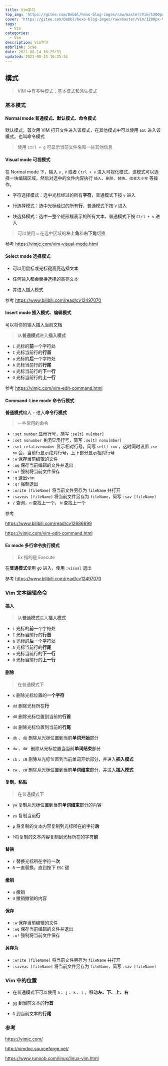 ```yaml
---
title: Vim学习
top_img: 'https://gitee.com/Debbl/hexo-blog-imges/raw/master/Vim/1200px-Vimlogo.svg.png'
cover: 'https://gitee.com/Debbl/hexo-blog-imges/raw/master/Vim/1200px-Vimlogo.svg.png'
tags:
  - Vim
categories:
  - Vim
description: Vim学习
abbrlink: 5c9e
date: 2021-08-14 16:25:51
updated: 2021-08-14 16:25:51
---
```


## 模式

> VIM 中有多种模式：基本模式和派生模式

### 基本模式

#### Normal mode 普通模式、默认模式、命令模式

默认模式，首次用 VIM 打开文件进入该模式，在其他模式中可以使用 `ESC` 进入该模式。也叫命令模式

> 使用 `Ctrl + g` 可显示当前文件名和一些其他信息

#### Visual mode 可视模式

在 Normal mode 下，输入 `v` , `V` 或者 `Ctrl + v` 进入可视化模式，该模式可以选择一块编辑区域，然后对选中的文件内容执行 `插入`、`删除`、`替换`、`改变大小写` 等操作。

- 字符选择模式：选中光标经过的所有**字符**，普通模式下按 `v` 进入

- 行选择模式：选中光标经过的所有**行**，普通模式下按 `V` 进入
- 块选择模式：选中一整个矩形框表示的所有文本，普通模式下按 `Ctrl + v` 进入

> 可以使用 `o` 在选中区域的**左上角**和**右下角**切换

参考 https://vimjc.com/vim-visual-mode.html

#### Select mode 选择模式

- 可以用鼠标或光标键高亮选择文本

- 任何输入都会替换选择的高亮文本

- 并进入插入模式

参考 https://www.bilibili.com/read/cv12497070

#### Insert mode 插入模式、编辑模式

可以将你的输入插入当前文档

> 从**普通模式**进入**插入模式**

- `i` 光标的**前**一个字符处
- `I` 光标当前行的**行首**
- `a` 光标的**后**一个字符处
- `A` 光标当前行的**行尾**
- `o` 光标当前行的**下一行**
- `O` 光标当前行的**上一行**

参考 https://vimjc.com/vim-edit-command.html

#### Command-Line mode 命令行模式

**普通模式**输入 `:`  进入**命令行模式**

> 一些常用的命令

- `:set number` 显示行号，简写 `:se[t] nu[mber]`
- `:set nonumber` 关闭显示行号，简写 `:se[t] nonu[mber]`
- `:set relativenumber` 显示相对行号，简写 `se[t] rnu` ，这时同时设置 `:se nu` 会，当前行显示绝对行号，上下部分显示相对行号
- `:w` 保存当前编辑的文件
- `:wq` 保存当前编辑的文件并退出
- `:w!` 强制将当前文件保存
- `:q` 退出vim
- `:q!` 强制退出
- `:write [fileName]` 将当前文件另存为 `fileName` 并打开
- `:saveas [fileName]` 将当前文件另存为 `fileName`，简写 `:sav [fileName]`
- `/` 查询，`n` 查找上一个， `N` 查找上一个

参考

https://www.bilibili.com/read/cv12686699

https://vimjc.com/vim-edit-command.html

#### Ex mode 多行命令执行模式

> Ex 指的是 Execute

在**普通模式**使用 `gQ` 进入，使用 `:visual` 退出

参考 https://www.bilibili.com/read/cv12497070

### Vim 文本编辑命令

#### 插入

> 从**普通模式**进入**插入模式**

- `i` 光标的**前**一个字符处
- `I` 光标当前行的**行首**
- `a` 光标的**后**一个字符处
- `A` 光标当前行的**行尾**
- `o` 光标当前行的**下一行**
- `O` 光标当前行的**上一行**

#### 删除

> 在普通模式下

- `x` 删除光标位置的**一个字符**
- `dd` 删除光标所在**行**
- `d0` 删除光标位置到当前的**行首**
- `d$` 删除光标位置到当前的**行尾**
- `db` 、`dB` 删除从光标位置到当前**单词开始**部分
- `dw` 、`dW ` 删除从光标位置当当前**单词结束**部分
- `cb` 、`cB` 删除从光标位置到当前单词开始部分，并进入**插入模式**

- `cw` 、`cW` 删除从光标位置到当前**单词结束**部分，并进入**插入模式**

#### 复制、粘贴

> 在普通模式下

- `yw` 复制从光标位置到当前**单词结束**部分的内容
- `yy` 复制当前**行**

- `p` 将复制的文本内容复制到光标所在的字符**后**
- `P`将复制的文本内容复制到光标所在的字符**前**

#### 替换

- `r` 替换光标所在字符**一次**
- `R` 一直替换，直到按下 `ESC` 键

#### 撤销

- `u` 撤销
- `U` 撤销撤销的内容

#### 保存

- `:w` 保存当前编辑的文件
- `:wq` 保存当前编辑的文件并退出
- `:w!` 强制将当前文件保存

#### 另存为

- `:write [fileName]` 将当前文件另存为 `fileName` 并打开
- `:saveas [fileName]` 将当前文件另存为 `fileName`，简写 `:sav [fileName]`

### Vim 中的位置

- 在普通模式下可以使用 `h` 、`j` 、`k` 、`l` ，移动**左、下、上、右**

- `gg` 到当前文本的**行首**
- `G` 到当前文本的**行尾**

### 参考

https://vimjc.com/

http://vimdoc.sourceforge.net/

https://www.runoob.com/linux/linux-vim.html
